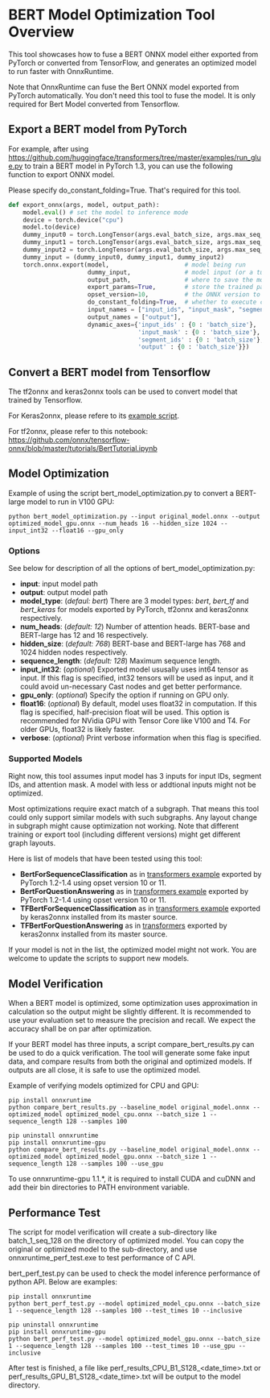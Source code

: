 # BERT Model Optimization Tool Overview

This tool showcases how to fuse a BERT ONNX model either exported from PyTorch or converted from TensorFlow, and generates an optimized model to run faster with OnnxRuntime.

Note that OnnxRuntime can fuse the Bert ONNX model exported from PyTorch automatically. You don't need this tool to fuse the model. It is only required for Bert Model converted from Tensorflow. 

## Export a BERT model from PyTorch
For example, after using https://github.com/huggingface/transformers/tree/master/examples/run_glue.py to train a BERT model in PyTorch 1.3, you can use the following function to export ONNX model. 

Please specify do_constant_folding=True. That's required for this tool.

```python
def export_onnx(args, model, output_path):
    model.eval() # set the model to inference mode
    device = torch.device("cpu")
    model.to(device)
    dummy_input0 = torch.LongTensor(args.eval_batch_size, args.max_seq_length).fill_(1).to(device)
    dummy_input1 = torch.LongTensor(args.eval_batch_size, args.max_seq_length).fill_(1).to(device)
    dummy_input2 = torch.LongTensor(args.eval_batch_size, args.max_seq_length).fill_(0).to(device)
    dummy_input = (dummy_input0, dummy_input1, dummy_input2)
    torch.onnx.export(model,                     # model being run
                      dummy_input,               # model input (or a tuple for multiple inputs)
                      output_path,               # where to save the model (can be a file or file-like object)
                      export_params=True,        # store the trained parameter weights inside the model file
                      opset_version=10,          # the ONNX version to export the model to
                      do_constant_folding=True,  # whether to execute constant folding for optimization
                      input_names = ["input_ids", "input_mask", "segment_ids"],
                      output_names = ["output"],
                      dynamic_axes={'input_ids' : {0 : 'batch_size'},    # variable length axes
                                    'input_mask' : {0 : 'batch_size'},
                                    'segment_ids' : {0 : 'batch_size'},
                                    'output' : {0 : 'batch_size'}})
```

## Convert a BERT model from Tensorflow

The tf2onnx and keras2onnx tools can be used to convert model that trained by Tensorflow.

For Keras2onnx, please refere to its [example script](https://github.com/onnx/keras-onnx/blob/master/applications/nightly_build/test_transformers.py).

For tf2onnx, please refer to this notebook: https://github.com/onnx/tensorflow-onnx/blob/master/tutorials/BertTutorial.ipynb


## Model Optimization

Example of using the script bert_model_optimization.py to convert a BERT-large model to run in V100 GPU:
```console
python bert_model_optimization.py --input original_model.onnx --output optimized_model_gpu.onnx --num_heads 16 --hidden_size 1024 --input_int32 --float16 --gpu_only
```

### Options

See below for description of all the options of bert_model_optimization.py:

- **input**: input model path
- **output**: output model path
- **model_type**: (*defaul: bert*)
    There are 3 model types: *bert*, *bert_tf* and *bert_keras* for models exported by PyTorch, tf2onnx and keras2onnx respectively.
- **num_heads**: (*default: 12*)
    Number of attention heads. BERT-base and BERT-large has 12 and 16 respectively.
- **hidden_size**: (*default: 768*)
    BERT-base and BERT-large has 768 and 1024 hidden nodes respectively.
- **sequence_length**: (*default: 128*)
    Maximum sequence length.
- **input_int32**: (*optional*)
    Exported model ususally uses int64 tensor as input. If this flag is specified, int32 tensors will be used as input, and it could avoid un-necessary Cast nodes and get better performance.
- **gpu_only**: (*optional*)
    Specify the option if running on GPU only.
- **float16**: (*optional*)
    By default, model uses float32 in computation. If this flag is specified, half-precision float will be used. This option is recommended for NVidia GPU with Tensor Core like V100 and T4. For older GPUs, float32 is likely faster.
- **verbose**: (*optional*)
    Print verbose information when this flag is specified.

### Supported Models

Right now, this tool assumes input model has 3 inputs for input IDs, segment IDs, and attention mask. A model with less or addtional inputs might not be optimized.

Most optimizations require exact match of a subgraph. That means this tool could only support similar models with such subgraphs. Any layout change in subgraph might cause optimization not working. Note that different training or export tool (including different versions) might get different graph layouts.

Here is list of models that have been tested using this tool:
- **BertForSequenceClassification** as in [transformers example](https://github.com/huggingface/transformers/blob/master/examples/run_glue.py) exported by PyTorch 1.2-1.4 using opset version 10 or 11.
- **BertForQuestionAnswering** as in [transformers example](https://github.com/huggingface/transformers/blob/master/examples/run_squad.py) exported by PyTorch 1.2-1.4 using opset version 10 or 11.
- **TFBertForSequenceClassification** as in [transformers example](https://github.com/huggingface/transformers/blob/master/examples/run_tf_glue.py) exported by keras2onnx installed from its master source.
- **TFBertForQuestionAnswering** as in [transformers](https://github.com/huggingface/transformers/) exported by keras2onnx installed from its master source.

If your model is not in the list, the optimized model might not work. You are welcome to update the scripts to support new models.

## Model Verification

When a BERT model is optimized, some optimization uses approximation in calculation so the output might be slightly different. It is recommended to use your evaluation set to measure the precision and recall. We expect the accuracy shall be on par after optimization.

If your BERT model has three inputs, a script compare_bert_results.py can be used to do a quick verification. The tool will generate some fake input data, and compare results from both the original and optimized models. If outputs are all close, it is safe to use the optimized model.

Example of verifying models optimized for CPU and GPU:

```console
pip install onnxruntime
python compare_bert_results.py --baseline_model original_model.onnx --optimized_model optimized_model_cpu.onnx --batch_size 1 --sequence_length 128 --samples 100

pip uninstall onnxruntime
pip install onnxruntime-gpu
python compare_bert_results.py --baseline_model original_model.onnx --optimized_model optimized_model_gpu.onnx --batch_size 1 --sequence_length 128 --samples 100 --use_gpu
```

To use onnxruntime-gpu 1.1.*, it is required to install CUDA and cuDNN and add their bin directories to PATH environment variable.

## Performance Test

The script for model verification will create a sub-directory like batch_1_seq_128 on the directory of optimized model. You can copy the original or optimized model to the sub-directory, and use onnxruntime_perf_test.exe to test performance of C API.

bert_perf_test.py can be used to check the model inference performance of python API. Below are examples:

```console
pip install onnxruntime
python bert_perf_test.py --model optimized_model_cpu.onnx --batch_size 1 --sequence_length 128 --samples 100 --test_times 10 --inclusive

pip uninstall onnxruntime
pip install onnxruntime-gpu
python bert_perf_test.py --model optimized_model_gpu.onnx --batch_size 1 --sequence_length 128 --samples 100 --test_times 10 --use_gpu --inclusive
```

After test is finished, a file like perf_results_CPU_B1_S128_<date_time>.txt or perf_results_GPU_B1_S128_<date_time>.txt will be output to the model directory.
